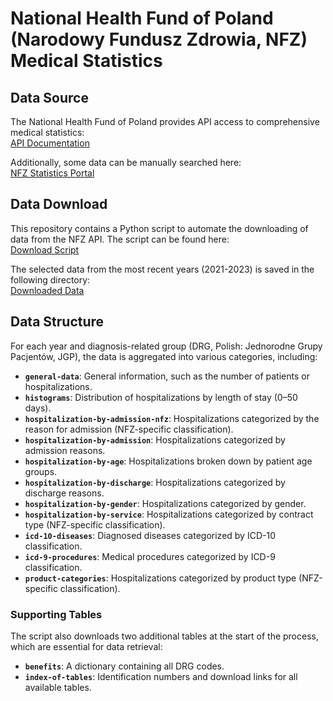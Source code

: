 # National Health Fund of Poland (Narodowy Fundusz Zdrowia, NFZ) Medical Statistics

## Data Source

The National Health Fund of Poland provides API access to comprehensive medical statistics:  
[API Documentation](https://api.nfz.gov.pl/app-stat-api-jgp)  

Additionally, some data can be manually searched here:  
[NFZ Statistics Portal](https://statystyki.nfz.gov.pl/Benefits)  

## Data Download

This repository contains a Python script to automate the downloading of data from the NFZ API. The script can be found here:  
[Download Script](https://github.com/tchoczewski/nfz/blob/master/download_data.py)  

The selected data from the most recent years (2021-2023) is saved in the following directory:  
[Downloaded Data](https://github.com/tchoczewski/nfz/tree/master/data)  

## Data Structure

For each year and diagnosis-related group (DRG, Polish: Jednorodne Grupy Pacjentów, JGP), the data is aggregated into various categories, including:  

- **`general-data`**: General information, such as the number of patients or hospitalizations.  
- **`histograms`**: Distribution of hospitalizations by length of stay (0–50 days).  
- **`hospitalization-by-admission-nfz`**: Hospitalizations categorized by the reason for admission (NFZ-specific classification).  
- **`hospitalization-by-admission`**: Hospitalizations categorized by admission reasons.  
- **`hospitalization-by-age`**: Hospitalizations broken down by patient age groups.  
- **`hospitalization-by-discharge`**: Hospitalizations categorized by discharge reasons.  
- **`hospitalization-by-gender`**: Hospitalizations categorized by gender.  
- **`hospitalization-by-service`**: Hospitalizations categorized by contract type (NFZ-specific classification).  
- **`icd-10-diseases`**: Diagnosed diseases categorized by ICD-10 classification.  
- **`icd-9-procedures`**: Medical procedures categorized by ICD-9 classification.  
- **`product-categories`**: Hospitalizations categorized by product type (NFZ-specific classification).  

### Supporting Tables  

The script also downloads two additional tables at the start of the process, which are essential for data retrieval:  
- **`benefits`**: A dictionary containing all DRG codes.  
- **`index-of-tables`**: Identification numbers and download links for all available tables.
